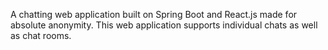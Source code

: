 A chatting web application built on Spring Boot and React.js made for absolute anonymity. 
This web application supports individual chats as well as chat rooms. 
